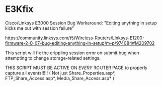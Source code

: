# E3Kfix
Cisco/Linksys E3000 Session Bug Workaround: "Editing anything in setup kicks me out with session failure"

https://community.linksys.com/t5/Wireless-Routers/Linksys-E1200-firmware-2-0-07-bug-editing-anything-in-setup/m-p/974084#M309702

This script will fix the crippling session error on submit bug when attempting to change storage-related settings.

THIS SCRIPT MUST BE ACTIVE ON *EVERY* ROUTER PAGE to properly capture all events!!!!!
( Not just Share_Properties.asp*, FTP_Share_Access.asp*, Media_Share_Access.asp* )
